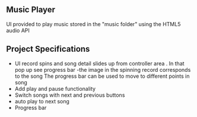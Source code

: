 ## Music Player

UI provided to play music stored in the "music folder" using the HTML5 audio API

## Project Specifications

- UI record spins and song detail slides up from controller area . In that pop up see progress bar
  -the image in the spinning record corresponds to the song
  The progress bar can be used to move to different points in song
- Add play and pause functionality
- Switch songs with next and previous buttons
- auto play to next song
- Progress bar
